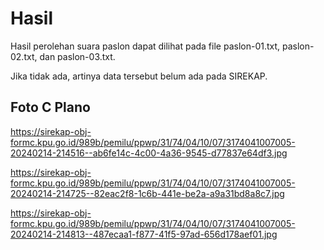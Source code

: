 # Hasil

Hasil perolehan suara paslon dapat dilihat pada file paslon-01.txt, paslon-02.txt, dan paslon-03.txt.

Jika tidak ada, artinya data tersebut belum ada pada SIREKAP.

## Foto C Plano

https://sirekap-obj-formc.kpu.go.id/989b/pemilu/ppwp/31/74/04/10/07/3174041007005-20240214-214516--ab6fe14c-4c00-4a36-9545-d77837e64df3.jpg

https://sirekap-obj-formc.kpu.go.id/989b/pemilu/ppwp/31/74/04/10/07/3174041007005-20240214-214725--82eac2f8-1c6b-441e-be2a-a9a31bd8a8c7.jpg

https://sirekap-obj-formc.kpu.go.id/989b/pemilu/ppwp/31/74/04/10/07/3174041007005-20240214-214813--487ecaa1-f877-41f5-97ad-656d178aef01.jpg
